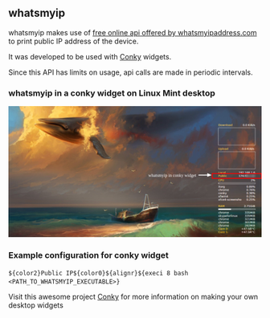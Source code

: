 ## whatsmyip

whatsmyip makes use of [free online api offered by whatsmyipaddress.com](https://whatismyipaddress.com/api) to print public IP address of the device.

It was developed to be used with [Conky](https://github.com/brndnmtthws/conky) widgets.  

Since this API has limits on usage, api calls are made in periodic intervals.  


### whatsmyip in a conky widget on Linux Mint desktop

![whatsmyip on a linux box](./screenshot.png)

### Example configuration for conky widget

`${color2}Public IP${color0}${alignr}${execi 8 bash <PATH_TO_WHATSMYIP_EXECUTABLE>}`

Visit this awesome project [Conky](https://github.com/brndnmtthws/conky) for more information on making your own desktop widgets   

